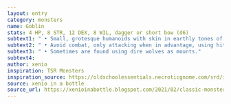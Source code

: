 ```yaml
---
layout: entry 
category: monsters
name: Goblin
stats: 4 HP, 8 STR, 12 DEX, 8 WIL, dagger or short bow (d6)
subtext1: " • Small, grotesque humanoids with skin in earthly tones of green, brown, and grey."
subtext2: " • Avoid combat, only attacking when in advantage, using hit-and-run tactics."
subtext3: " • Sometimes are found using dire wolves as mounts."
subtext4: 
author: xenio
inspiration: TSR Monsters
inspiration_source: https://oldschoolessentials.necroticgnome.com/srd/index.php/Monster_Descriptions
source: xenio in a bottle
source_url: https://xenioinabottle.blogspot.com/2021/02/classic-monsters-for-cairnito-part-1.html
---
```

